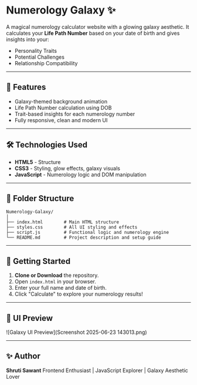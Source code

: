 # Numerology Galaxy ✨

A magical numerology calculator website with a glowing galaxy aesthetic. It calculates your **Life Path Number** based on your date of birth and gives insights into your:

* Personality Traits
* Potential Challenges
* Relationship Compatibility

---

## 🌌 Features

* Galaxy-themed background animation
* Life Path Number calculation using DOB
* Trait-based insights for each numerology number
* Fully responsive, clean and modern UI

---

## 🛠️ Technologies Used

* **HTML5** - Structure
* **CSS3** - Styling, glow effects, galaxy visuals
* **JavaScript** - Numerology logic and DOM manipulation

---

## 📁 Folder Structure

```
Numerology-Galaxy/
│
├── index.html        # Main HTML structure
├── styles.css        # All UI styling and effects
├── script.js         # Functional logic and numerology engine
└── README.md         # Project description and setup guide
```

---

## 🚀 Getting Started

1. **Clone or Download** the repository.
2. Open `index.html` in your browser.
3. Enter your full name and date of birth.
4. Click "Calculate" to explore your numerology results!

---

## 🎨 UI Preview

![Galaxy UI Preview](Screenshot 2025-06-23 143013.png)

---

## ✨ Author

**Shruti Sawant**
Frontend Enthusiast | JavaScript Explorer | Galaxy Aesthetic Lover
